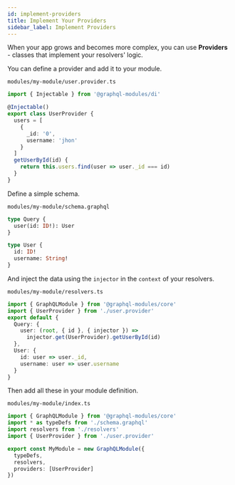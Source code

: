 ```yaml
---
id: implement-providers
title: Implement Your Providers
sidebar_label: Implement Providers
---
```


When your app grows and becomes more complex, you can use **Providers** - classes that implement your resolvers' logic.

You can define a provider and add it to your module.

`modules/my-module/user.provider.ts`

```ts
import { Injectable } from '@graphql-modules/di'

@Injectable()
export class UserProvider {
  users = [
    {
      _id: '0',
      username: 'jhon'
    }
  ]
  getUserById(id) {
    return this.users.find(user => user._id === id)
  }
}
```

Define a simple schema.

`modules/my-module/schema.graphql`

```graphql
type Query {
  user(id: ID!): User
}

type User {
  id: ID!
  username: String!
}
```

And inject the data using the `injector` in the `context` of your resolvers.

`modules/my-module/resolvers.ts`

```ts
import { GraphQLModule } from '@graphql-modules/core'
import { UserProvider } from './user.provider'
export default {
  Query: {
    user: (root, { id }, { injector }) =>
      injector.get(UserProvider).getUserById(id)
  },
  User: {
    id: user => user._id,
    username: user => user.username
  }
}
```

Then add all these in your module definition.

`modules/my-module/index.ts`

```ts
import { GraphQLModule } from '@graphql-modules/core'
import * as typeDefs from './schema.graphql'
import resolvers from './resolvers'
import { UserProvider } from './user.provider'

export const MyModule = new GraphQLModule({
  typeDefs,
  resolvers,
  providers: [UserProvider]
})
```
